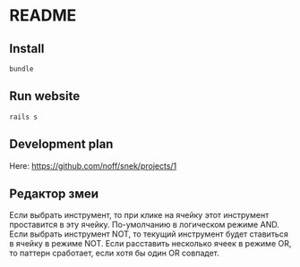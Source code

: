 # README

## Install

```
bundle 
```

## Run website

```
rails s
```

## Development plan

Here: https://github.com/noff/snek/projects/1 




## Редактор змеи

Если выбрать инструмент, то при клике на ячейку этот инструмент проставится в эту ячейку. По-умолчанию в логическом режиме AND.
Если выбрать инструмент NOT, то текущий инструмент будет ставиться в ячейку в режиме NOT.
Если расставить несколько ячеек в режиме OR, то паттерн сработает, если хотя бы один OR совпадет.
